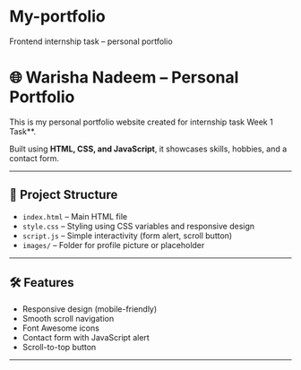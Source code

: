 # My-portfolio
Frontend internship task – personal portfolio
# 🌐 Warisha Nadeem – Personal Portfolio

This is my personal portfolio website created for internship task  Week 1 Task**.

Built using **HTML, CSS, and JavaScript**, it showcases  skills, hobbies, and a contact form.

---

## 📁 Project Structure

- `index.html` – Main HTML file
- `style.css` – Styling using CSS variables and responsive design
- `script.js` – Simple interactivity (form alert, scroll button)
- `images/` – Folder for profile picture or placeholder

---

## 🛠️ Features

- Responsive design (mobile-friendly)
- Smooth scroll navigation
- Font Awesome icons
- Contact form with JavaScript alert
- Scroll-to-top button

---




